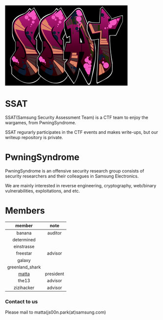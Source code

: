 ![img](ssat_small.png)

# SSAT 

SSAT(Samsung Security Assessment Team) is a CTF team to enjoy the wargames, from PwningSyndrome.

SSAT regurarly participates in the CTF events and makes write-ups, but our writeup repository is private.

# PwningSyndrome

PwningSyndrome is an offensive security research group consists of security researchers and their colleagues in Samsung Electronics.

We are mainly interested in reverse engineering, cryptography, web/binary vulnerabilities, exploitations, and etc.

# Members

| member       | note    |
|:------------:|:-------:|
| banana       | auditor |
| determined   |         |
| einstrasse   |         |
| freestar     | advisor |
| galaxy       |         |
| greenland_shark|         |
| [matta](https://me.matta.kr) | president |
| the13        | advisor |
| zizihacker   | advisor |



### Contact to us

Please mail to matta(js00n.park(at)samsung.com)
